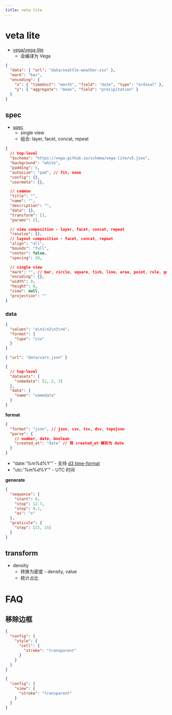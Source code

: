 ```yaml
---
title: veta lite
---
```


# veta lite

- [vega/vega-lite](https://github.com/vega/vega-lite)
  - 会编译为 Vega

```json
{
  "data": { "url": "data/seattle-weather.csv" },
  "mark": "bar",
  "encoding": {
    "x": { "timeUnit": "month", "field": "date", "type": "ordinal" },
    "y": { "aggregate": "mean", "field": "precipitation" }
  }
}
```

## spec

- [spec](https://vega.github.io/vega-lite/docs/spec.html)
  - single view
  - 组合: layer, facet, concat, repeat

```json
{
  // top-level
  "$schema": "https://vega.github.io/schema/vega-lite/v5.json",
  "background": "white",
  "padding": 5,
  "autosize": "pad", // fit, none
  "config": {},
  "usermeta": {},

  // common
  "title": "",
  "name": "",
  "description": "",
  "data": {},
  "transform": [],
  "params": [],

  // view composition - layer, facet, concat, repeat
  "resolve": {},
  // layout composition - facet, concat, repeat
  "align": "all",
  "bounds": "full",
  "center": false,
  "spacing": 20,

  // single view
  "mark": "", // bar, circle, square, tick, line, area, point, rule, geoshape, text
  "encoding": {},
  "width": 0,
  "height": 0,
  "view": null,
  "projection": ""
}
```

### data

```json title="inline"
{
  "values": "a\n1\n2\n3\n4",
  "format": {
    "type": "csv"
  }
}
```

```json title="url"
{ "url": "data/cars.json" }
```

```json title="named"
{
  // top-level
  "datasets": {
    "somedata": [1, 2, 3]
  },
  "data": {
    "name": "somedata"
  }
}
```

**format**

```json
{
  "format": "json", // json, csv, tsv, dsv, topojson
  "parse": {
    // number, date, boolean
    "created_at": "date" // 将 created_at 解析为 date
  }
}
```

- "date:'%m%d%Y'" - 支持 [d3 time-format](https://github.com/d3/d3-time-format#locale_format)
- "utc:'%m%d%Y'" - UTC 时间

**generate**

```json
{
  "sequence": {
    "start": 0,
    "stop": 12.7,
    "step": 0.1,
    "as": "x"
  },
  "graticule": {
    "step": [15, 15]
  }
}
```

## transform

- density
  - 转换为密度 - density, value
  - 统计占比

# FAQ

## 移除边框

```json
{
  "config": {
    "style": {
      "cell": {
        "stroke": "transparent"
      }
    }
  }
}
```

```json
{
  "config": {
    "view": {
      "stroke": "transparent"
    }
  }
}
```
